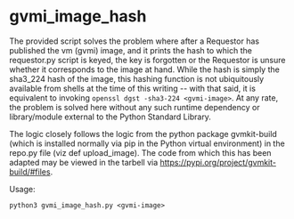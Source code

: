 # gvmi_image_hash

The provided script solves the problem where after a Requestor has published the vm (gvmi) image, and it prints the hash to which the requestor.py script is keyed, the key is forgotten or the Requestor is unsure whether it corresponds to the image at hand. While the hash is simply the sha3_224 hash of the image, this hashing function is not ubiquitously available from shells at the time of this writing -- with that said, it is equivalent to invoking `openssl dgst -sha3-224 <gvmi-image>`. At any rate, the problem is solved here without any such runtime dependency or library/module external to the Python Standard Library.

The logic closely follows the logic from the python package gvmkit-build (which is installed normally via pip in the Python virtual environment) in the repo.py file (viz def upload_image). The code from which this has been adapted may be viewed in the tarbell via https://pypi.org/project/gvmkit-build/#files.

Usage:

`python3 gvmi_image_hash.py <gvmi-image>`

